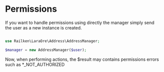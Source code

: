 # Permissions

If you want to handle permissions using directly the manager simply send the user as a new instance is created.

```php

use Railken\LaraOre\Address\AddressManager;

$manager = new AddressManager($user);

```

Now, when performing actions, the $result may contains permissions errors such as *_NOT_AUTHORIZED